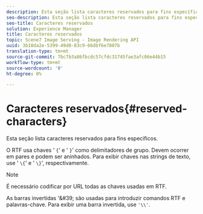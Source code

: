 ```yaml
---
description: Esta seção lista caracteres reservados para fins específicos.
seo-description: Esta seção lista caracteres reservados para fins específicos.
seo-title: Caracteres reservados
solution: Experience Manager
title: Caracteres reservados
topic: Scene7 Image Serving - Image Rendering API
uuid: 3b18da2e-5399-49d0-83c9-66dbf6e7807b
translation-type: tm+mt
source-git-commit: 7bc7b3a86fbcdc57cfdc31745fae3afc06e44b15
workflow-type: tm+mt
source-wordcount: '0'
ht-degree: 0%

---
```



# Caracteres reservados{#reserved-characters}

Esta seção lista caracteres reservados para fins específicos.

O RTF usa chaves &#39; `{`&#39; e &#39; `}`&#39; como delimitadores de grupo. Devem ocorrer em pares e podem ser aninhados. Para exibir chaves nas strings de texto, use &#39; `\{`&#39; e &#39; `\}`&#39;, respectivamente.

>[!NOTE]
>
>É necessário codificar por URL todas as chaves usadas em RTF.

As barras invertidas &#39;\&#39; são usadas para introduzir comandos RTF e palavras-chave. Para exibir uma barra invertida, use `'\\'`.
